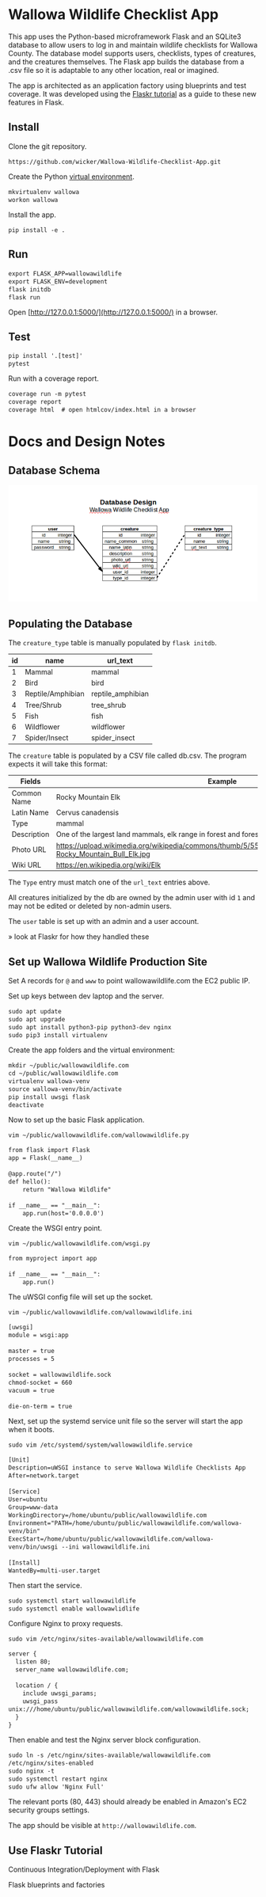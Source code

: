 # Wallowa Wildlife Checklist App

This app uses the Python-based microframework Flask and an SQLite3 database to allow users to log in and maintain wildlife checklists for Wallowa County. The database model supports users, checklists, types of creatures, and the creatures themselves. The Flask app builds the database from a .csv file so it is adaptable to any other location, real or imagined. 

The app is architected as an application factory using blueprints and test coverage. It was developed using the [Flaskr tutorial](http://flask.pocoo.org/docs/1.0/tutorial/) as a guide to these new features in Flask.

## Install

Clone the git repository.

```
https://github.com/wicker/Wallowa-Wildlife-Checklist-App.git
```

Create the Python [virtual environment](https://virtualenvwrapper.readthedocs.io/en/latest/).

```
mkvirtualenv wallowa
workon wallowa
```

Install the app.

```
pip install -e .
```

## Run

```
export FLASK_APP=wallowawildlife
export FLASK_ENV=development
flask initdb
flask run
```

Open [http://127.0.0.1:5000/](http://127.0.0.1:5000/) in a browser.

## Test

```
pip install '.[test]'
pytest
```

Run with a coverage report.

```
coverage run -m pytest
coverage report
coverage html  # open htmlcov/index.html in a browser
```

# Docs and Design Notes

## Database Schema

![Database schema](docs/db-schema.png)

## Populating the Database

The `creature_type` table is manually populated by `flask initdb`.

|id|name|url_text|
|--|----|--------|
|1|Mammal|mammal|
|2|Bird|bird|
|3|Reptile/Amphibian|reptile_amphibian|
|4|Tree/Shrub|tree_shrub|
|5|Fish|fish|
|6|Wildflower|wildflower|
|7|Spider/Insect|spider_insect|

The `creature` table is populated by a CSV file called db.csv. The program expects it will take this format: 

|Fields|Example|
|------|-------|
|Common Name|Rocky Mountain Elk|
|Latin Name|Cervus canadensis|
|Type|mammal|
|Description|One of the largest land mammals, elk range in forest and forest-edge habitats.|
|Photo URL|https://upload.wikimedia.org/wikipedia/commons/thumb/5/55/Rocky_Mountain_Bull_Elk.jpg/1024px-Rocky_Mountain_Bull_Elk.jpg|
|Wiki URL|https://en.wikipedia.org/wiki/Elk|

The `Type` entry must match one of the `url_text` entries above.

All creatures initialized by the db are owned by the admin user with id `1` and may not be edited or deleted by non-admin users.

The `user` table is set up with an admin and a user account.

&raquo; look at Flaskr for how they handled these

## Set up Wallowa Wildlife Production Site

Set A records for `@` and `www` to point wallowawildlife.com the EC2 public IP.  

Set up keys between dev laptop and the server.

```
sudo apt update
sudo apt upgrade
sudo apt install python3-pip python3-dev nginx
sudo pip3 install virtualenv 
```

Create the app folders and the virtual environment:

```
mkdir ~/public/wallowawildlife.com
cd ~/public/wallowawildlife.com
virtualenv wallowa-venv
source wallowa-venv/bin/activate
pip install uwsgi flask
deactivate
```

Now to set up the basic Flask application.

```
vim ~/public/wallowawildlife.com/wallowawildlife.py
```

```
from flask import Flask
app = Flask(__name__)

@app.route("/")
def hello():
    return "Wallowa Wildlife"

if __name__ == "__main__":
    app.run(host='0.0.0.0')
```

Create the WSGI entry point.

```
vim ~/public/wallowawildlife.com/wsgi.py
```

```
from myproject import app

if __name__ == "__main__":
    app.run()
```

The uWSGI config file will set up the socket.

```
vim ~/public/wallowawildlife.com/wallowawildlife.ini
```

```
[uwsgi]
module = wsgi:app

master = true
processes = 5

socket = wallowawildlife.sock
chmod-socket = 660
vacuum = true

die-on-term = true
```

Next, set up the systemd service unit file so the server will start the app when it boots.

```
sudo vim /etc/systemd/system/wallowawildlife.service
```

```
[Unit]
Description=uWSGI instance to serve Wallowa Wildlife Checklists App
After=network.target

[Service]
User=ubuntu
Group=www-data
WorkingDirectory=/home/ubuntu/public/wallowawildlife.com
Environment="PATH=/home/ubuntu/public/wallowawildlife.com/wallowa-venv/bin"
ExecStart=/home/ubuntu/public/wallowawildlife.com/wallowa-venv/bin/uwsgi --ini wallowawildlife.ini

[Install]
WantedBy=multi-user.target
```

Then start the service.

```
sudo systemctl start wallowawildlife
sudo systemctl enable wallowawlidlife
```

Configure Nginx to proxy requests.

```
sudo vim /etc/nginx/sites-available/wallowawildlife.com
```

```
server {
  listen 80;
  server_name wallowawildlife.com;

  location / {
    include uwsgi_params;
    uwsgi_pass unix:///home/ubuntu/public/wallowawildlife.com/wallowawildlife.sock;
  }
}
```

Then enable and test the Nginx server block configuration.

```
sudo ln -s /etc/nginx/sites-available/wallowawildlife.com /etc/nginx/sites-enabled
sudo nginx -t 
sudo systemctl restart nginx
sudo ufw allow 'Nginx Full'
```

The relevant ports (80, 443) should already be enabled in Amazon's EC2 security groups settings. 

The app should be visible at `http://wallowawildlife.com`.

## Use Flaskr Tutorial

Continuous Integration/Deployment with Flask

Flask blueprints and factories


